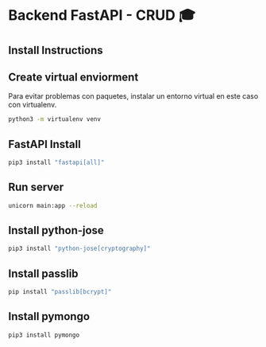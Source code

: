 # Backend FastAPI - CRUD 🎓 
## Install Instructions

## Create virtual enviorment
Para evitar problemas con paquetes, instalar un entorno virtual en este caso con virtualenv.
```bash
python3 -m virtualenv venv
```

## FastAPI Install
```bash
pip3 install "fastapi[all]"
```

## Run server
```bash
unicorn main:app --reload
```

## Install python-jose
```bash
pip3 install "python-jose[cryptography]"
```

## Install passlib
```bash
pip install "passlib[bcrypt]"
```
## Install pymongo
```bash
pip3 install pymongo
```
